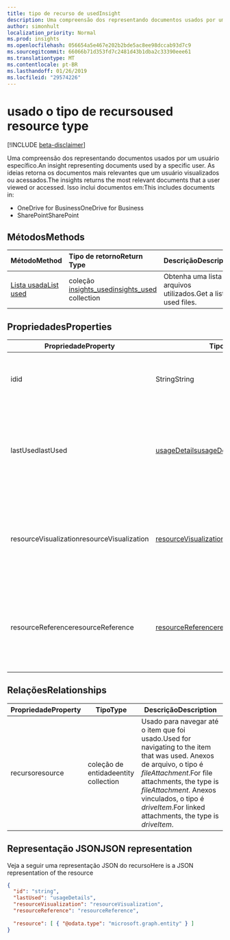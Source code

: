 ```yaml
---
title: tipo de recurso de usedInsight
description: Uma compreensão dos representando documentos usados por um usuário específico. As ideias retorna os documentos mais relevantes que um usuário visualizados ou acessados.
author: simonhult
localization_priority: Normal
ms.prod: insights
ms.openlocfilehash: 056654a5e467e202b2bde5ac8ee98dccab93d7c9
ms.sourcegitcommit: 66066b71d353fd7c2481d43b1dba2c33390eee61
ms.translationtype: MT
ms.contentlocale: pt-BR
ms.lasthandoff: 01/26/2019
ms.locfileid: "29574226"
---
```

# <a name="used-resource-type"></a><span data-ttu-id="2fc01-104">usado o tipo de recurso</span><span class="sxs-lookup"><span data-stu-id="2fc01-104">used resource type</span></span>

[!INCLUDE [beta-disclaimer](../../includes/beta-disclaimer.md)]

<span data-ttu-id="2fc01-105">Uma compreensão dos representando documentos usados por um usuário específico.</span><span class="sxs-lookup"><span data-stu-id="2fc01-105">An insight representing documents used by a specific user.</span></span> <span data-ttu-id="2fc01-106">As ideias retorna os documentos mais relevantes que um usuário visualizados ou acessados.</span><span class="sxs-lookup"><span data-stu-id="2fc01-106">The insights returns the most relevant documents that a user viewed or accessed.</span></span> <span data-ttu-id="2fc01-107">Isso inclui documentos em:</span><span class="sxs-lookup"><span data-stu-id="2fc01-107">This includes documents in:</span></span>

- <span data-ttu-id="2fc01-108">OneDrive for Business</span><span class="sxs-lookup"><span data-stu-id="2fc01-108">OneDrive for Business</span></span>
- <span data-ttu-id="2fc01-109">SharePoint</span><span class="sxs-lookup"><span data-stu-id="2fc01-109">SharePoint</span></span>

## <a name="methods"></a><span data-ttu-id="2fc01-110">Métodos</span><span class="sxs-lookup"><span data-stu-id="2fc01-110">Methods</span></span>

| <span data-ttu-id="2fc01-111">Método</span><span class="sxs-lookup"><span data-stu-id="2fc01-111">Method</span></span>       | <span data-ttu-id="2fc01-112">Tipo de retorno</span><span class="sxs-lookup"><span data-stu-id="2fc01-112">Return Type</span></span>  |<span data-ttu-id="2fc01-113">Descrição</span><span class="sxs-lookup"><span data-stu-id="2fc01-113">Description</span></span>|
|:---------------|:--------|:----------|
|[<span data-ttu-id="2fc01-114">Lista usada</span><span class="sxs-lookup"><span data-stu-id="2fc01-114">List used</span></span>](../api/insights-list-used.md) |<span data-ttu-id="2fc01-115">coleção [insights_used](insights-used.md)</span><span class="sxs-lookup"><span data-stu-id="2fc01-115">[insights_used](insights-used.md) collection</span></span>| <span data-ttu-id="2fc01-116">Obtenha uma lista de arquivos utilizados.</span><span class="sxs-lookup"><span data-stu-id="2fc01-116">Get a list of used files.</span></span>|

## <a name="properties"></a><span data-ttu-id="2fc01-117">Propriedades</span><span class="sxs-lookup"><span data-stu-id="2fc01-117">Properties</span></span>

| <span data-ttu-id="2fc01-118">Propriedade</span><span class="sxs-lookup"><span data-stu-id="2fc01-118">Property</span></span>              | <span data-ttu-id="2fc01-119">Tipo</span><span class="sxs-lookup"><span data-stu-id="2fc01-119">Type</span></span>                      | <span data-ttu-id="2fc01-120">Descrição</span><span class="sxs-lookup"><span data-stu-id="2fc01-120">Description</span></span>  |
| -------------         |---------------            | -------------|
| <span data-ttu-id="2fc01-121">id</span><span class="sxs-lookup"><span data-stu-id="2fc01-121">id</span></span>                    | <span data-ttu-id="2fc01-122">String</span><span class="sxs-lookup"><span data-stu-id="2fc01-122">String</span></span>                    | <span data-ttu-id="2fc01-123">Identificador exclusivo do relacionamento.</span><span class="sxs-lookup"><span data-stu-id="2fc01-123">Unique identifier of the relationship.</span></span> <span data-ttu-id="2fc01-124">Somente leitura.</span><span class="sxs-lookup"><span data-stu-id="2fc01-124">Read only.</span></span>        |
| <span data-ttu-id="2fc01-125">lastUsed</span><span class="sxs-lookup"><span data-stu-id="2fc01-125">lastUsed</span></span>              | [<span data-ttu-id="2fc01-126">usageDetails</span><span class="sxs-lookup"><span data-stu-id="2fc01-126">usageDetails</span></span>](insights-usagedetails.md)              | <span data-ttu-id="2fc01-127">Informações sobre quando o item foi último exibidos e modificados pelo usuário.</span><span class="sxs-lookup"><span data-stu-id="2fc01-127">Information about when the item was last viewed and modified by the user.</span></span> <span data-ttu-id="2fc01-128">Somente leitura.</span><span class="sxs-lookup"><span data-stu-id="2fc01-128">Read only.</span></span>     |
| <span data-ttu-id="2fc01-129">resourceVisualization</span><span class="sxs-lookup"><span data-stu-id="2fc01-129">resourceVisualization</span></span> | [<span data-ttu-id="2fc01-130">resourceVisualization</span><span class="sxs-lookup"><span data-stu-id="2fc01-130">resourceVisualization</span></span>](insights-resourcevisualization.md)                | <span data-ttu-id="2fc01-131">Propriedades que você pode usar para visualizar o documento na sua experiência.</span><span class="sxs-lookup"><span data-stu-id="2fc01-131">Properties that you can use to visualize the document in your experience.</span></span> <span data-ttu-id="2fc01-132">Somente leitura</span><span class="sxs-lookup"><span data-stu-id="2fc01-132">Read-only</span></span>      |
| <span data-ttu-id="2fc01-133">resourceReference</span><span class="sxs-lookup"><span data-stu-id="2fc01-133">resourceReference</span></span>     | [<span data-ttu-id="2fc01-134">resourceReference</span><span class="sxs-lookup"><span data-stu-id="2fc01-134">resourceReference</span></span>](insights-resourcereference.md)                      | <span data-ttu-id="2fc01-135">Propriedades de referência do documento usado, como a url e o tipo de documento.</span><span class="sxs-lookup"><span data-stu-id="2fc01-135">Reference properties of the used document, such as the url and type of the document.</span></span> <span data-ttu-id="2fc01-136">Somente leitura</span><span class="sxs-lookup"><span data-stu-id="2fc01-136">Read-only</span></span>     |

## <a name="relationships"></a><span data-ttu-id="2fc01-137">Relações</span><span class="sxs-lookup"><span data-stu-id="2fc01-137">Relationships</span></span>

| <span data-ttu-id="2fc01-138">Propriedade</span><span class="sxs-lookup"><span data-stu-id="2fc01-138">Property</span></span>      | <span data-ttu-id="2fc01-139">Tipo</span><span class="sxs-lookup"><span data-stu-id="2fc01-139">Type</span></span>          | <span data-ttu-id="2fc01-140">Descrição</span><span class="sxs-lookup"><span data-stu-id="2fc01-140">Description</span></span>  |
| ------------- |---------------| -------------|
| <span data-ttu-id="2fc01-141">recurso</span><span class="sxs-lookup"><span data-stu-id="2fc01-141">resource</span></span>      | <span data-ttu-id="2fc01-142">coleção de entidade</span><span class="sxs-lookup"><span data-stu-id="2fc01-142">entity collection</span></span> | <span data-ttu-id="2fc01-143">Usado para navegar até o item que foi usado.</span><span class="sxs-lookup"><span data-stu-id="2fc01-143">Used for navigating to the item that was used.</span></span> <span data-ttu-id="2fc01-144">Anexos de arquivo, o tipo é *fileAttachment*.</span><span class="sxs-lookup"><span data-stu-id="2fc01-144">For file attachments, the type is *fileAttachment*.</span></span> <span data-ttu-id="2fc01-145">Anexos vinculados, o tipo é *driveItem*.</span><span class="sxs-lookup"><span data-stu-id="2fc01-145">For linked attachments, the type is *driveItem*.</span></span> |

## <a name="json-representation"></a><span data-ttu-id="2fc01-146">Representação JSON</span><span class="sxs-lookup"><span data-stu-id="2fc01-146">JSON representation</span></span>
<span data-ttu-id="2fc01-147">Veja a seguir uma representação JSON do recurso</span><span class="sxs-lookup"><span data-stu-id="2fc01-147">Here is a JSON representation of the resource</span></span>
<!-- {
  "blockType": "resource",
  "optionalProperties": [

  ],
  "@odata.type": "microsoft.graph.usedInsight"
}-->
```json
{
  "id": "string",
  "lastUsed": "usageDetails",
  "resourceVisualization": "resourceVisualization",
  "resourceReference": "resourceReference",
  
  "resource": [ { "@odata.type": "microsoft.graph.entity" } ]
}
```
<!--
{
  "type": "#page.annotation",
  "suppressions": [
    "Error: /api-reference/beta/resources/insights-used.md:\r\n      Exception processing links.\r\n    System.ArgumentException: Link Definition was null. Link text: !INCLUDE [beta-disclaimer](../../includes/beta-disclaimer.md)\r\n      at ApiDoctor.Validation.DocFile.get_LinkDestinations()\r\n      at ApiDoctor.Validation.DocSet.ValidateLinks(Boolean includeWarnings, String[] relativePathForFiles, IssueLogger issues, Boolean requireFilenameCaseMatch, Boolean printOrphanedFiles)"
  ]
}
-->
